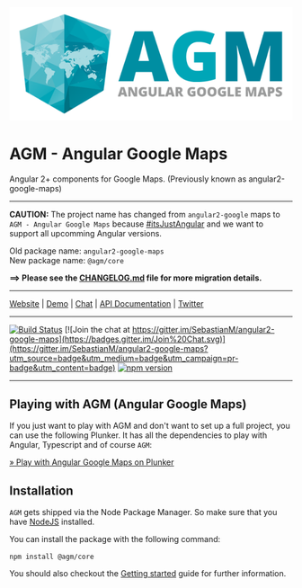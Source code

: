 [![AGM - Angular Google Maps](assets/images/angular-google-maps-logo.png)](https://angular-maps.com/)

# AGM - Angular Google Maps

Angular 2+ components for Google Maps. (Previously known as angular2-google-maps)

-----

**CAUTION:** The project name has changed from `angular2-google` maps to `AGM - Angular Google Maps` because [#itsJustAngular](http://angularjs.blogspot.de/2017/01/branding-guidelines-for-angular-and.html) and we want to support all upcomming Angular versions.

Old package name: `angular2-google-maps`  
New package name: `@agm/core`

**==> Please see the [CHANGELOG.md](CHANGELOG.md) file for more migration details.**

----

[Website](https://angular-maps.com/) | [Demo](http://plnkr.co/edit/YX7W20?p=preview) | [Chat](https://gitter.im/SebastianM/angular2-google-maps) | [API Documentation](https://angular-maps.com/docs/api/latest/ts/) | [Twitter](https://twitter.com/Sebamueller)

-----

[![Build Status](https://travis-ci.org/SebastianM/angular2-google-maps.svg?branch=master)](https://travis-ci.org/SebastianM/angular2-google-maps) [![Join the chat at https://gitter.im/SebastianM/angular2-google-maps](https://badges.gitter.im/Join%20Chat.svg)](https://gitter.im/SebastianM/angular2-google-maps?utm_source=badge&utm_medium=badge&utm_campaign=pr-badge&utm_content=badge) [![npm version](https://badge.fury.io/js/angular2-google-maps.svg)](http://badge.fury.io/js/angular2-google-maps)

---

## Playing with AGM (Angular Google Maps)

If you just want to play with AGM and don't want to set up a full project, you can use the following Plunker. It has all the dependencies to play with Angular, Typescript and of course `AGM`:

[&raquo; Play with Angular Google Maps on Plunker](http://plnkr.co/edit/YX7W20?p=preview)

## Installation

`AGM` gets shipped via the Node Package Manager. So make sure that you have [NodeJS](https://nodejs.org) installed.

  You can install the package with the following command:

```shell
npm install @agm/core
```

You should also checkout the [Getting started](https://angular-maps.com/docs/getting-started.html#package-installation) guide for further information.
